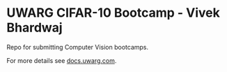 # UWARG CIFAR-10 Bootcamp - Vivek Bhardwaj

Repo for submitting Computer Vision bootcamps.

For more details see [docs.uwarg.com](https://www.docs.uwarg.com/bootcamp/computer-vision/).
